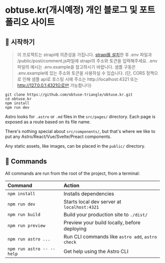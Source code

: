 # obtuse.kr(개시예정) 개인 블로그 및 포트폴리오 사이트

## 🚀 시작하기

> 이 프로젝트는 strapi에 의존성을 가집니다. [strapi를 설치](https://docs.strapi.io/dev-docs/quick-start)한 후 .env 파일과 /public/post/comment.js파일에 strapi의 주소와 토큰을 입력해주세요.
> .env 파일의 예시는 .env.example을 참고하시기 바랍니다. 샘플 구동은 .env.example에 있는 주소와 토큰을 사용하실 수 있습니다.
> (단, CORS 정책으로 인해 샘플 api로 호스팅 시에 주소는 http://localhost:4321 또는 http://127.0.0.1:4321으로만 가능합니다)

```
git clone https://github.com/obtuse-triangle/obtuse.kr.git
cd obtuse.kr
npm install
npm run dev
```

Astro looks for `.astro` or `.md` files in the `src/pages/` directory. Each page is exposed as a route based on its file name.

There's nothing special about `src/components/`, but that's where we like to put any Astro/React/Vue/Svelte/Preact components.

Any static assets, like images, can be placed in the `public/` directory.

## 🧞 Commands

All commands are run from the root of the project, from a terminal:

| Command                   | Action                                           |
| :------------------------ | :----------------------------------------------- |
| `npm install`             | Installs dependencies                            |
| `npm run dev`             | Starts local dev server at `localhost:4321`      |
| `npm run build`           | Build your production site to `./dist/`          |
| `npm run preview`         | Preview your build locally, before deploying     |
| `npm run astro ...`       | Run CLI commands like `astro add`, `astro check` |
| `npm run astro -- --help` | Get help using the Astro CLI                     |
